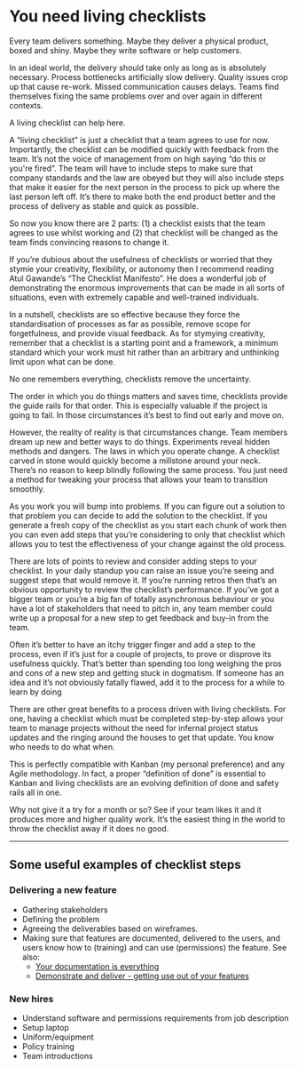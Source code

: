 # You need living checklists

Every team delivers something. Maybe they deliver a physical product, boxed and shiny. Maybe they write software or help customers. 

In an ideal world, the delivery should take only as long as is absolutely necessary. Process bottlenecks artificially slow delivery. Quality issues crop up that cause re-work. Missed communication causes delays. Teams find themselves fixing the same problems over and over again in different contexts.

A living checklist can help here.

A “living checklist” is just a checklist that a team agrees to use for now. Importantly, the checklist can be modified quickly with feedback from the team. It’s not the voice of management from on high saying “do this or you're fired”. The team will have to include steps to make sure that company standards and the law are obeyed but they will also include steps that make it easier for the next person in the process to pick up where the last person left off. It’s there to make both the end product better and the process of delivery as stable and quick as possible. 

So now you know there are 2 parts: (1) a checklist exists that the team agrees to use whilst working and (2) that checklist will be changed as the team finds convincing reasons to change it. 

If you’re dubious about the usefulness of checklists or worried that they stymie your creativity, flexibility, or autonomy then I recommend reading Atul Gawande’s “The Checklist Manifesto”. He does a wonderful job of demonstrating the enormous improvements that can be made in all sorts of situations, even with extremely capable and well-trained individuals.

In a nutshell, checklists are so effective because they force the standardisation of processes as far as possible, remove scope for forgetfulness, and provide visual feedback. As for stymying creativity, remember that a checklist is a starting point and a framework, a minimum standard which your work must hit rather than an arbitrary and unthinking limit upon what can be done.

No one remembers everything, checklists remove the uncertainty.

The order in which you do things matters and saves time, checklists provide the guide rails for that order. This is especially valuable if the project is going to fail. In those circumstances it’s best to find out early and move on. 

However, the reality of reality is that circumstances change. Team members dream up new and better ways to do things. Experiments reveal hidden methods and dangers. The laws in which you operate change. A checklist carved in stone would quickly become a millstone around your neck. There’s no reason to keep blindly following the same process. You just need a method for tweaking your process that allows your team to transition smoothly.

As you work you will bump into problems. If you can figure out a solution to that problem you can decide to add the solution to the checklist. If you generate a fresh copy of the checklist as you start each chunk of work then you can even add steps that you’re considering to only that checklist which allows you to test the effectiveness of your change against the old process. 

There are lots of points to review and consider adding steps to your checklist. In your daily standup you can raise an issue you’re seeing and suggest steps that would remove it. If you’re running retros then that’s an obvious opportunity to review the checklist’s performance. If you’ve got a bigger team or you’re a big fan of totally asynchronous behaviour or you have a lot of stakeholders that need to pitch in, any team member could write up a proposal for a new step to get feedback and buy-in from the team. 

Often it’s better to have an itchy trigger finger and add a step to the process, even if it’s just for a couple of projects, to prove or disprove its usefulness quickly. That’s better than spending too long weighing the pros and cons of a new step and getting stuck in dogmatism. If someone has an idea and it’s not obviously fatally flawed, add it to the process for a while to learn by doing

There are other great benefits to a process driven with living checklists. For one, having a checklist which must be completed step-by-step allows your team to manage projects without the need for infernal project status updates and the ringing around the houses to get that update. You know who needs to do what when.

This is perfectly compatible with Kanban (my personal preference) and any Agile methodology. In fact, a proper “definition of done” is essential to Kanban and living checklists are an evolving definition of done and safety rails all in one. 

Why not give it a try for a month or so? See if your team likes it and it produces more and higher quality work. It’s the easiest thing in the world to throw the checklist away if it does no good. 

---
## Some useful examples of checklist steps

### Delivering a new feature

- Gathering stakeholders
- Defining the problem
- Agreeing the deliverables based on wireframes.
- Making sure that features are documented, delivered to the users, and users know how to (training) and can use (permissions) the feature. See also:
    - [Your documentation is everything](your-documentation-is-everything.md)
    - [Demonstrate and deliver - getting use out of your features](demo-and-deliver.md)

### New hires

- Understand software and permissions requirements from job description
- Setup laptop
- Uniform/equipment 
- Policy training
- Team introductions
